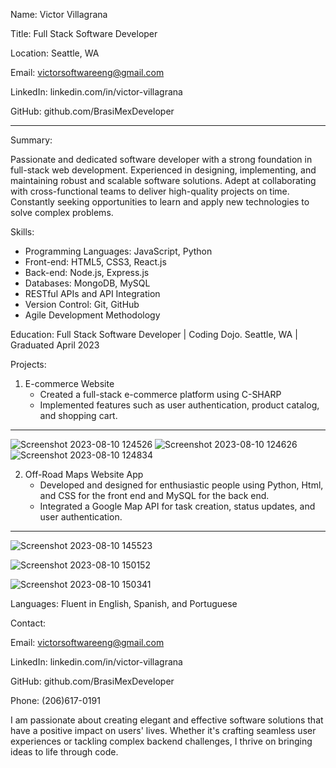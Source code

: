 Name:
Victor Villagrana

Title:
Full Stack Software Developer

Location: 
Seattle, WA

Email: 
victorsoftwareeng@gmail.com

LinkedIn:
linkedin.com/in/victor-villagrana

GitHub:
github.com/BrasiMexDeveloper

                                              
__________________________________________________________________________________________________________________________________________________________________________________                                                               

Summary:

Passionate and dedicated software developer with a strong foundation in full-stack web development. Experienced in designing, implementing, and maintaining robust and scalable software solutions.
Adept at collaborating with cross-functional teams to deliver high-quality projects on time. Constantly seeking opportunities to learn and apply new technologies to solve complex problems.

Skills:
- Programming Languages: JavaScript, Python
- Front-end: HTML5, CSS3, React.js
- Back-end: Node.js, Express.js
- Databases: MongoDB, MySQL
- RESTful APIs and API Integration
- Version Control: Git, GitHub
- Agile Development Methodology


Education:
Full Stack Software Developer | Coding Dojo. Seattle, WA | Graduated April 2023

Projects:
1. E-commerce Website
   - Created a full-stack e-commerce platform using C-SHARP
   - Implemented features such as user authentication, product catalog, and shopping cart.
________________________________________________________________________________________________________________________________________________________________________________

![Screenshot 2023-08-10 124526](https://github.com/BrasiMexDeveloper/Profile-/assets/43840046/e21b0376-e46b-4677-bd7d-ddb444880b72)
![Screenshot 2023-08-10 124626](https://github.com/BrasiMexDeveloper/Profile-/assets/43840046/d5b7d156-78dd-4296-9231-936b58c38ad8)
![Screenshot 2023-08-10 124834](https://github.com/BrasiMexDeveloper/Profile-/assets/43840046/f3396176-653a-4c62-8ee5-08a44cdc4226)


2. Off-Road Maps Website App
   - Developed and designed for enthusiastic people using Python, Html, and CSS for the front end and MySQL for the back end.
   - Integrated a Google Map API for task creation, status updates, and user authentication.
_________________________________________________________________________________________________________________________________________________________________________________
![Screenshot 2023-08-10 145523](https://github.com/BrasiMexDeveloper/Profile-/assets/43840046/1bbf7861-1268-48e8-affd-680dd9ad7126)

![Screenshot 2023-08-10 150152](https://github.com/BrasiMexDeveloper/Profile-/assets/43840046/662f4346-9b70-4122-ba41-ebbca457121c)

![Screenshot 2023-08-10 150341](https://github.com/BrasiMexDeveloper/Profile-/assets/43840046/e27a173e-bd2d-4647-8536-731b20aa8a46)



Languages: Fluent in English, Spanish, and Portuguese 

Contact:

Email: victorsoftwareeng@gmail.com

LinkedIn: linkedin.com/in/victor-villagrana

GitHub: github.com/BrasiMexDeveloper

Phone: (206)617-0191

I am passionate about creating elegant and effective software solutions that have a positive impact on users' lives. Whether it's crafting seamless user experiences or tackling complex backend challenges, I thrive on bringing ideas to life through code.
